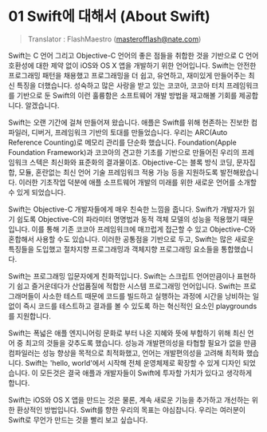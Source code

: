 # 01 Swift에 대해서 (About Swift)
> Translator : FlashMaestro (masterofflash@nate.com)

Swift는 C 언어 그리고 Objective-C 언어의 좋은 점들을 취합한 것을 기반으로 C 언어 호환성에 대한 제약 없이  iOS와 OS X 앱을 개발하기 위한 언어입니다.  Swift는 안전한 프로그래밍 패턴을 채용했고 프로그래밍을 더 쉽고, 유연하고, 재미있게 만들어주는 최신 특징을 더했습니다. 성숙하고 많은 사랑을 받고 있는 코코아, 코코아 터치 프레임워크를 기반으로 둔 Swift의 이런 훌륭함은 소프트웨어 개발 방법을 재고해볼 기회를 제공합니다. 알겠습니다.

Swift는 오랜 기간에 걸쳐 만들어져 왔습니다. 애플은 Swift를 위해 현존하는 진보한 컴파일러, 디버거, 프레임워크 기반의 토대를 만들었습니다. 우리는 ARC(Auto Reference Counting)로 메모리 관리를 단순화 했습니다. Foundation(Apple Foundation Framework)과 코코아의 견고한 기초를 기반으로 만들어진 우리의 프레임워크 스텍은 최신화와 표준화의 결과물이죠. Objective-C는 블록 방식 코딩, 문자집합, 모듈, 혼란없는 최신 언어 기술 프레임워크 적용 가능 등을 지원하도록 발전해왔습니다. 이러한 기초작업 덕분에 애플 소프트웨어 개발의 미래를 위한 새로운 언어를 소개할 수 있게 되었습니다.

Swift는 Objective-C 개발자들에게 매우 친숙한 느낌을 줍니다. Swift가 개발자가 읽기 쉽도록 Objective-C의 파라미터 명명법과 동적 객체 모델의 성능을 적용했기 때문입니다. 이를 통해 기존 코코아 프레임워크에 매끄럽게 접근할 수 있고 Objective-C와 혼합해서 사용할 수도 있습니다. 이러한 공통점을 기반으로 두고, Swift는 많은 새로운 특징들을 도입했고 절차지향 프로그래밍과 객체지향 프로그래밍 요소들을 통합했습니다.

Swift는 프로그래밍 입문자에게 친화적입니다. Swift는 스크립트 언어만큼이나 표현하기 쉽고 즐거운데다가 산업품질에 적합한 시스템 프로그래밍 언어입니다. Swift는 프로그래머들이 사소한 테스트 때문에 코드를 빌드하고 실행하는 과정에 시간을 낭비하는 일 없이 즉시 코드를 테스트하고 결과를 볼 수 있도록 하는 혁신적인 요소인 playgrounds를 지원합니다. 

Swift는 폭넓은 애플 엔지니어링 문화로 부터 나온 지혜와 뜻에 부합하기 위해 최신 언어 중 최고의 것들을 갖추도록 했습니다. 성능과 개발편의성을 타협할 필요가 없을 만큼 컴파일러는 성능 향상을 목적으로 최적화했고, 언어는 개발편의성을 고려해 최적화 했습니다. Swift는 'hello, world'에서 시작해 전체 운영체제로 확장할 수 있게 디자인 되었습니다. 이 모든것은 결국 애플과 개발자들이 Swift에 투자할 가치가 있다고 생각하게 합니다.

Swift는 iOS와 OS X 앱을 만드는 것은 물론, 계속 새로운 기능을 추가하고 개선하는 위한 환상적인 방법입니다. Swift를 향한 우리의 목표는 야심찹니다. 우리는 여러분이 Swift로 무언가 만드는 것을 빨리 보고 싶습니다. 
